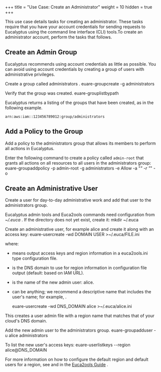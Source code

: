 +++
title = "Use Case: Create an Administrator"
weight = 10
hidden = true
+++

This use case details tasks for creating an administrator. These tasks require that you have your account credentials for sending requests to Eucalyptus using the command line interface (CLI) tools.To create an administrator account, perform the tasks that follows. 


## Create an Admin Group
Eucalyptus recommends using account credentials as little as possible. You can avoid using account credentials by creating a group of users with administrative privileges. 

Create a group called administrators . 
    euare-groupcreate -g administrators

Verify that the group was created. 
    euare-grouplistbypath

Eucalyptus returns a listing of the groups that have been created, as in the following example. 


    arn:aws:iam::123456789012:group/administrators


## Add a Policy to the Group
Add a policy to the administrators group that allows its members to perform all actions in Eucalyptus. 

Enter the following command to create a policy called `admin-root` that grants all actions on all resources to all users in the administrators group: 
    euare-groupaddpolicy -p admin-root -g administrators -e Allow -a "*" -r "*" -o


## Create an Administrative User
Create a user for day-to-day administrative work and add that user to the administrators group. 

Eucalyptus admin tools and Euca2ools commands need configuration from *~/.euca* . If the directory does not yet exist, create it: 
    mkdir ~/.euca

Create an administrative user, for example alice and create it along with an access key: 
    euare-usercreate -wd DOMAIN USER >~/.euca/FILE.ini

where: 

* means output access keys and region information in a euca2ools.ini type configuration file. 
* is the DNS domain to use for region information in configuration file output (default: based on IAM URL). 
* is the name of the new admin user: alice. 
* can be anything; we recommend a descriptive name that includes the user's name; for example, . 



    euare-usercreate -wd DNS_DOMAIN alice >~/.euca/alice.ini

This creates a user admin file with a region name that matches that of your cloud's DNS domain. 

Add the new admin user to the administrators group. 
    euare-groupadduser -u alice administrators

To list the new user's access keys: 
    euare-userlistkeys --region alice@DNS_DOMAIN

For more information on how to configure the default region and default users for a region, see [](../shared/euca2ools_config_file_sections_global.dita#euca2ools-working-with-config-files.global-section) and [](../shared/euca2ools_config_file_sections_region.dita#euca2ools-working-with-config-files.region-section) in the [Euca2ools Guide](../euca2ools-guide/index.dita#welcome) . 


